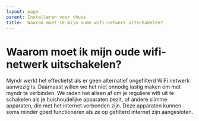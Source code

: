 ```yaml
---
layout: page
parent: Installeren voor thuis
title:  Waarom moet ik mijn oude wifi-netwerk uitschakelen? 
---
```


# Waarom moet ik mijn oude wifi-netwerk uitschakelen?

Myndr werkt het effectiefst als er geen alternatief ongefilterd WiFi netwerk aanwezig is. Daarnaast willen we het niet onnodig lastig maken om met myndr te verbinden. We raden het alleen af om je reguliere wifi uit te schakelen als je huishoudelijke apparaten bezit, of andere slimme apparaten, die met het internet verbonden zijn. Deze apparaten kunnen soms minder goed functioneren als ze op gefilterd internet zijn aangesloten.  



